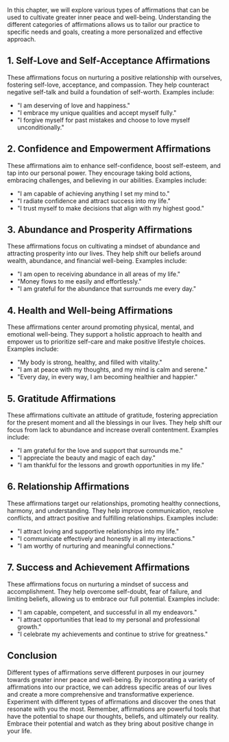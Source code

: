
In this chapter, we will explore various types of affirmations that can be used to cultivate greater inner peace and well-being. Understanding the different categories of affirmations allows us to tailor our practice to specific needs and goals, creating a more personalized and effective approach.

1\. Self-Love and Self-Acceptance Affirmations
---------------------------------------------

These affirmations focus on nurturing a positive relationship with ourselves, fostering self-love, acceptance, and compassion. They help counteract negative self-talk and build a foundation of self-worth. Examples include:

* "I am deserving of love and happiness."
* "I embrace my unique qualities and accept myself fully."
* "I forgive myself for past mistakes and choose to love myself unconditionally."

2\. Confidence and Empowerment Affirmations
------------------------------------------

These affirmations aim to enhance self-confidence, boost self-esteem, and tap into our personal power. They encourage taking bold actions, embracing challenges, and believing in our abilities. Examples include:

* "I am capable of achieving anything I set my mind to."
* "I radiate confidence and attract success into my life."
* "I trust myself to make decisions that align with my highest good."

3\. Abundance and Prosperity Affirmations
----------------------------------------

These affirmations focus on cultivating a mindset of abundance and attracting prosperity into our lives. They help shift our beliefs around wealth, abundance, and financial well-being. Examples include:

* "I am open to receiving abundance in all areas of my life."
* "Money flows to me easily and effortlessly."
* "I am grateful for the abundance that surrounds me every day."

4\. Health and Well-being Affirmations
-------------------------------------

These affirmations center around promoting physical, mental, and emotional well-being. They support a holistic approach to health and empower us to prioritize self-care and make positive lifestyle choices. Examples include:

* "My body is strong, healthy, and filled with vitality."
* "I am at peace with my thoughts, and my mind is calm and serene."
* "Every day, in every way, I am becoming healthier and happier."

5\. Gratitude Affirmations
-------------------------

These affirmations cultivate an attitude of gratitude, fostering appreciation for the present moment and all the blessings in our lives. They help shift our focus from lack to abundance and increase overall contentment. Examples include:

* "I am grateful for the love and support that surrounds me."
* "I appreciate the beauty and magic of each day."
* "I am thankful for the lessons and growth opportunities in my life."

6\. Relationship Affirmations
----------------------------

These affirmations target our relationships, promoting healthy connections, harmony, and understanding. They help improve communication, resolve conflicts, and attract positive and fulfilling relationships. Examples include:

* "I attract loving and supportive relationships into my life."
* "I communicate effectively and honestly in all my interactions."
* "I am worthy of nurturing and meaningful connections."

7\. Success and Achievement Affirmations
---------------------------------------

These affirmations focus on nurturing a mindset of success and accomplishment. They help overcome self-doubt, fear of failure, and limiting beliefs, allowing us to embrace our full potential. Examples include:

* "I am capable, competent, and successful in all my endeavors."
* "I attract opportunities that lead to my personal and professional growth."
* "I celebrate my achievements and continue to strive for greatness."

Conclusion
----------

Different types of affirmations serve different purposes in our journey towards greater inner peace and well-being. By incorporating a variety of affirmations into our practice, we can address specific areas of our lives and create a more comprehensive and transformative experience. Experiment with different types of affirmations and discover the ones that resonate with you the most. Remember, affirmations are powerful tools that have the potential to shape our thoughts, beliefs, and ultimately our reality. Embrace their potential and watch as they bring about positive change in your life.
